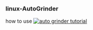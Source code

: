### linux-AutoGrinder

how to use
[![auto grinder tutorial](https://img.youtube.com/vi/Tu5e8Skyg4A/hqdefault.jpg)](https://www.youtube.com/watch?v=Tu5e8Skyg4A&t "auto grinder tutorial")
